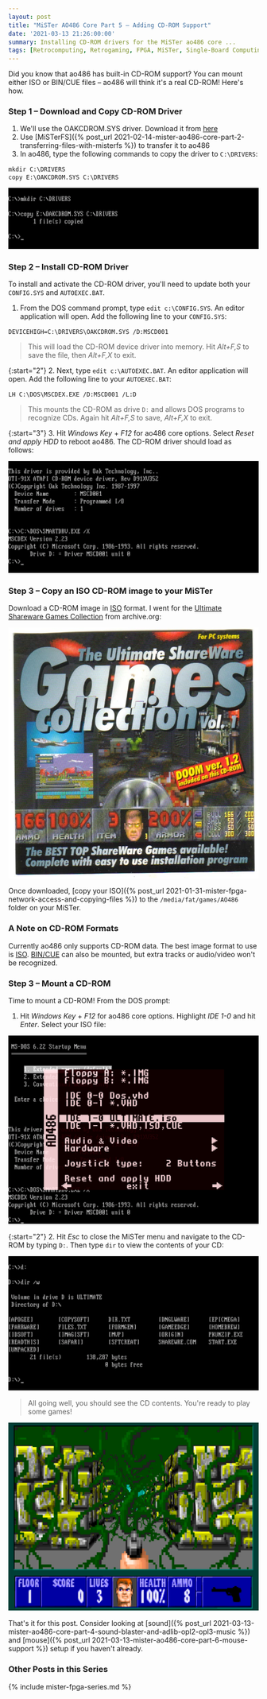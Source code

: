 ```yaml
---
layout: post
title: "MiSTer AO486 Core Part 5 – Adding CD-ROM Support"
date: '2021-03-13 21:26:00:00'
summary: Installing CD-ROM drivers for the MiSTer ao486 core ...
tags: [Retrocomputing, Retrogaming, FPGA, MiSTer, Single-Board Computing, How To]
---
```


Did you know that ao486 has built-in CD-ROM support? You can mount either ISO or BIN/CUE files – ao486 will think it's a real CD-ROM! Here's how.


### Step 1 – Download and Copy CD-ROM Driver

1. We'll use the OAKCDROM.SYS driver. Download it from <a href="https://www.computerhope.com/download/hardware.htm" target="_blank">here</a>
2. Use [MiSTerFS]({% post_url 2021-02-14-mister-ao486-core-part-2-transferring-files-with-misterfs %}) to transfer it to ao486
3. In ao486, type the following commands to copy the driver to <code>C:\DRIVERS</code>:

```
mkdir C:\DRIVERS
copy E:\OAKCDROM.SYS C:\DRIVERS
```

![](/img/posts/mister-ao486-cdrom-oakcdrom-sys-driver.png)


### Step 2 – Install CD-ROM Driver

To install and activate the CD-ROM driver, you'll need to update both your <code>CONFIG.SYS</code> and <code>AUTOEXEC.BAT</code>.

1. From the DOS command prompt, type <code>edit c:\CONFIG.SYS</code>. An editor application will open. Add the following line to your <code>CONFIG.SYS</code>:

````
DEVICEHIGH=C:\DRIVERS\OAKCDROM.SYS /D:MSCD001
````

<blockquote>This will load the CD-ROM device driver into memory. Hit <i>Alt+F,S</i> to save the file, then <i>Alt+F,X</i> to exit.</blockquote>

{:start="2"}
2. Next, type <code>edit c:\AUTOEXEC.BAT</code>. An editor application will open. Add the following line to your <code>AUTOEXEC.BAT</code>:

````
LH C:\DOS\MSCDEX.EXE /D:MSCD001 /L:D
````

<blockquote>This mounts the CD-ROM as drive <code>D:</code> and allows DOS programs to recognize CDs. Again hit <i>Alt+F,S</i> to save, <i>Alt+F,X</i> to exit.</blockquote>

{:start="3"}
3. Hit *Windows Key* + *F12* for ao486 core options. Select *Reset and apply HDD* to reboot ao486. The CD-ROM driver should load as follows:

![](/img/posts/mister-ao486-cdrom-oakcdrom-sys-driver-2.png)


### Step 3 – Copy an ISO CD-ROM image to your MiSTer

Download a CD-ROM image in <a href="https://en.wikipedia.org/wiki/Optical_disc_image" target="_blank">ISO</a> format. I went for the <a href="https://archive.org/details/cdrom-ultimate-shareware-games-1" target="_blank">Ultimate Shareware Games Collection</a> from archive.org:

![](/img/posts/ultimate-shareware-games-collection.jpg)

Once downloaded, [copy your ISO]({% post_url 2021-01-31-mister-fpga-network-access-and-copying-files %}) to the <code>/media/fat/games/AO486</code> folder on your MiSTer.


### A Note on CD-ROM Formats

Currently ao486 only supports CD-ROM data. The best image format to use is <a href="https://en.wikipedia.org/wiki/Optical_disc_image" target="_blank">ISO</a>. <a href="https://en.wikipedia.org/wiki/Cue_sheet_(computing)" target="_blank">BIN/CUE</a> can also be mounted, but extra tracks or audio/video won't be recognized. 


### Step 3 – Mount a CD-ROM

Time to mount a CD-ROM! From the DOS prompt:

1. Hit *Windows Key* + *F12* for ao486 core options. Highlight *IDE 1-0* and hit *Enter*. Select your ISO file:

![](/img/posts/mister-ao486-cdrom-choose-ide1-0-cd-rom-iso-bin-cue-2.png)

{:start="2"}
2. Hit *Esc* to close the MiSTer menu and navigate to the CD-ROM by typing <code>D:</code>. Then type <code>dir</code> to view the contents of your CD:

![](/img/posts/mister-ao486-cdrom-list-cd-rom-contents.png)

<blockquote>All going well, you should see the CD contents. You're ready to play some games!</blockquote>

![](/img/posts/mister-ao486-spear-of-destiny.png)

That's it for this post. Consider looking at [sound]({% post_url 2021-03-13-mister-ao486-core-part-4-sound-blaster-and-adlib-opl2-opl3-music %}) and [mouse]({% post_url 2021-03-13-mister-ao486-core-part-6-mouse-support %}) setup if you haven't already.


### Other Posts in this Series

{% include mister-fpga-series.md %}

